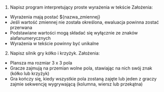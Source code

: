 1. Napisz program interpretujący proste wyrażenia w tekście
   Założenia:
- Wyrażenia mają postać ${nazwa_zmiennej}
- Jeśli wartość zmiennej nie została określona, ewaluacja powinna zostać przerwana
- Podstawiane wartości mogą składać się wyłącznie ze znaków alafanumerycznych
- Wyrażenia w tekście powinny być unikalne

2. Napisz silnik gry kółko i krzyżyk.
   Założenia:
- Plansza ma rozmiar 3 x 3 pola
- Gracze zajmują na przemian wolne pola, stawiając na nich swój znak (kółko lub krzyżyk)
- Gra kończy się, kiedy wszystkie pola zostaną zajęte lub jeden z graczy zajmie sekwencję wygrywającą (kolumna, wiersz lub przekątna)
